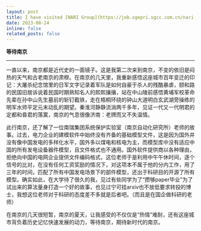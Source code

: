 ```yaml
---
layout: post
title: I have visited [NARI Group](https://job.sgepri.sgcc.com.cn/nari-career-ui/knownari/aboutnari) located in Nanjing
date: 2023-08-24
inline: false
related_posts: false
---
```


**等待南京**

***
  一直以来，南京都是近代史的一面镜子。这是我第二次来到南京，不变的依旧是闷热的天气和古老南京的肃穆。在南京的几天里，我重新感悟这座城市百年变迁的印记：大屠杀纪念馆里的日军文字记录着军队是如何自豪于杀人的残酷暴虐，颐和路的民国旧居诉说着民国时期熟知名人的熙熙攘攘，站在中山陵前感悟黄埔军校革命先辈在孙中山先生墓前的斩钉截铁，走在梧桐环绕的钟山大道明白玄武湖旁操练的明军水师平定元末动乱的期望。秦淮河静静流淌两千多年，见证一代又一代明君的定都和昏君的落寞，南京的气息很像济南：老牌而又不失温情。

  此行南京，还了解了一位南瑞集团系统保护实验室（南京自动化研究所）老师的故事。过去，电力企业的建模软件中始终没有齐备的基础模型文件，这是因为国外并没有像中国发电的多样化水平，国外多以煤电和核电为主，而模型库中没有适应中国的所有发电设备器件模型，且文件格式也不通用。国外软件提供商以各种理由，拒绝向中国的电网企业提供文件编码格式，这位老师于是利用中午午休时间，逐个信号的比对，在没有任何工资奖励的情况下，对这项本不属于他的分内工作，用了三年的时间，匹配了所有中国发电场景下的部件模型，还出于科研目的开源了所有模型。确实如此，在大学待了很久的我，见过有些同学为了“攒够paper毕业”为了试出来的算法量身打造一个好的故事，也见过宁可挂arxiv也不放低要求转投的博士，我想这位老师对于科研的态度差不多就是后者吧。（而且是在国企做科研的老师）

  在南京的几天很短暂，南京的夏天，让我感受的不仅仅是“热情”难耐，还有这座城市背负着历史记忆快速发展的动力，等待南京，期待新时代的南京。



